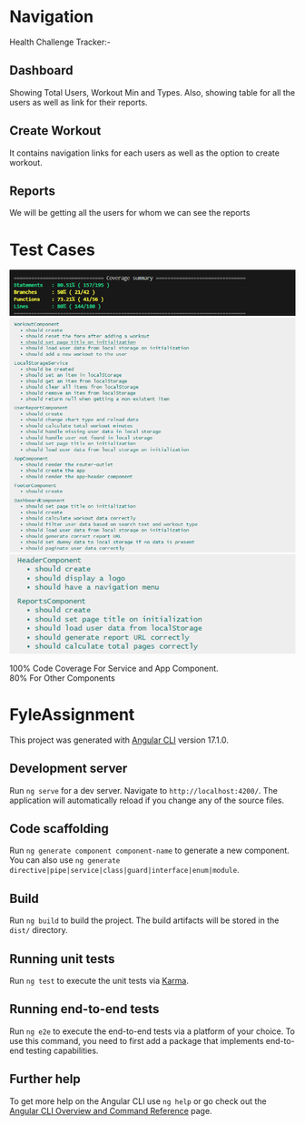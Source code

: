 # Navigation 

Health Challenge Tracker:-

## Dashboard 
Showing Total Users, Workout Min and Types. Also, showing table for all the users as well as link for their reports.
## Create Workout
It contains navigation links for each users as well as the option to create workout.
## Reports 
We will be getting all the users for whom we can see the reports

# Test Cases
![alt text](image.png)
![alt text](image-1.png)
![alt text](image-2.png)

100% Code Coverage For Service and App Component.<br> 
80% For Other Components

# FyleAssignment

This project was generated with [Angular CLI](https://github.com/angular/angular-cli) version 17.1.0.

## Development server

Run `ng serve` for a dev server. Navigate to `http://localhost:4200/`. The application will automatically reload if you change any of the source files.

## Code scaffolding

Run `ng generate component component-name` to generate a new component. You can also use `ng generate directive|pipe|service|class|guard|interface|enum|module`.

## Build

Run `ng build` to build the project. The build artifacts will be stored in the `dist/` directory.

## Running unit tests

Run `ng test` to execute the unit tests via [Karma](https://karma-runner.github.io).

## Running end-to-end tests

Run `ng e2e` to execute the end-to-end tests via a platform of your choice. To use this command, you need to first add a package that implements end-to-end testing capabilities.

## Further help

To get more help on the Angular CLI use `ng help` or go check out the [Angular CLI Overview and Command Reference](https://angular.io/cli) page.
